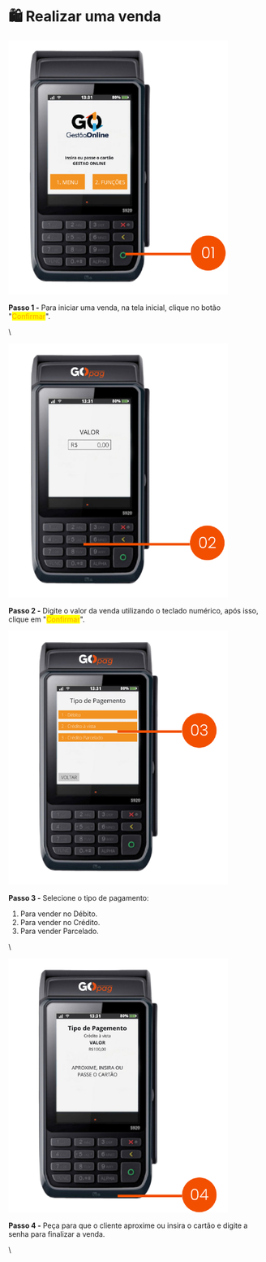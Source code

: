 # 🛍️ Realizar uma venda

![maquininha\_realizar\_venda\_1](../../assets/prints/maquininha_realizar_venda_1.png)

**Passo 1 -** Para iniciar uma venda, na tela inicial, clique no botão "<mark style="color:orange;">Confirmar</mark>".

\


![maquininha\_realizar\_venda\_2](../../assets/prints/maquininha_realizar_venda_2.png)

**Passo 2 -** Digite o valor da venda utilizando o teclado numérico, após isso, clique em "<mark style="color:orange;">Confirmar</mark>".

![maquininha\_realizar\_venda\_3](../../assets/prints/maquininha_realizar_venda_3.png)

**Passo 3 -** Selecione o tipo de pagamento:

1. Para vender no Débito.
2. Para vender no Crédito.
3. Para vender Parcelado.

\


![maquininha\_realizar\_venda\_4](../../assets/prints/maquininha_realizar_venda_4.png)

**Passo 4 -** Peça para que o cliente aproxime ou insira o cartão e digite a senha para finalizar a venda.

\
